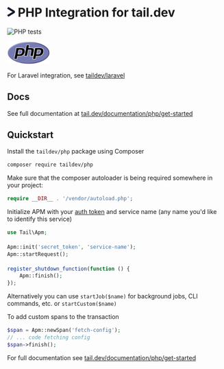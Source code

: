 <h1><img src="icon.svg" width="18px"> PHP Integration for tail.dev</h1>

![PHP tests](https://github.com/taildev/php/workflows/PHP%20tests/badge.svg)

<img src="php-logo.svg" width="100px">

For Laravel integration, see [taildev/laravel](https://github.com/taildev/laravel)

## Docs
See full documentation at [tail.dev/documentation/php/get-started](https://tail.dev/documentation/php/get-started)

## Quickstart

Install the `taildev/php` package using Composer
```sh
composer require taildev/php
```

Make sure that the composer autoloader is being required somewhere in your project:
```php
require __DIR__ . '/vendor/autoload.php';
```

Initialize APM with your [auth token](https://tail.dev/documentation/quickstart) and service name (any name you'd like to identify this service)
```php
use Tail\Apm;

Apm::init('secret_token', 'service-name');
Apm::startRequest(); 

register_shutdown_function(function () {
    Apm::finish();
});
```

Alternatively you can use `startJob($name)` for background jobs, CLI commands, etc. or `startCustom($name)`

To add custom spans to the transaction
```php
$span = Apm::newSpan('fetch-config');
// ... code fetching config
$span->finish();
```


For full documentation see [tail.dev/documentation/php/get-started](https://tail.dev/documentation/php/get-started)


